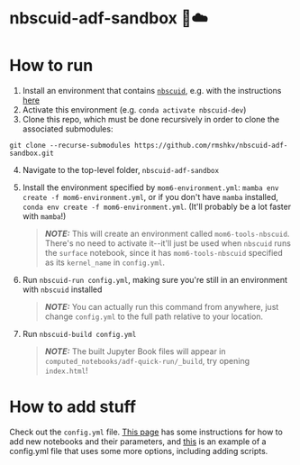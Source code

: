 # nbscuid-adf-sandbox 🦑☁️
# How to run

1. Install an environment that contains [`nbscuid`](https://github.com/rmshkv/nbscuid), e.g. with the instructions [here](https://nbscuid.readthedocs.io/en/latest/howtosetupdevelopment.html#how-to-set-up-an-nbscuid-development-environment)
2. Activate this environment (e.g. `conda activate nbscuid-dev`)
3. Clone this repo, which must be done recursively in order to clone the associated submodules:

`git clone --recurse-submodules https://github.com/rmshkv/nbscuid-adf-sandbox.git`

4. Navigate to the top-level folder, `nbscuid-adf-sandbox`
5. Install the environment specified by `mom6-environment.yml`: `mamba env create -f mom6-environment.yml`, or if you don't have `mamba` installed, `conda env create -f mom6-environment.yml`. (It'll probably be a lot faster with `mamba`!)

    > **_NOTE:_**  This will create an environment called `mom6-tools-nbscuid`. There's no need to activate it--it'll just be used when `nbscuid` runs the `surface` notebook, since it has `mom6-tools-nbscuid` specified as its `kernel_name` in `config.yml`.

6. Run `nbscuid-run config.yml`, making sure you're still in an environment with `nbscuid` installed

    > **_NOTE:_**  You can actually run this command from anywhere, just change `config.yml` to the full path relative to your location.
7. Run `nbscuid-build config.yml`

   > **_NOTE:_**  The built Jupyter Book files will appear in `computed_notebooks/adf-quick-run/_build`, try opening `index.html`!

# How to add stuff
Check out the `config.yml` file. [This page](https://nbscuid.readthedocs.io/en/latest/addingnotebookstocollection.html) has some instructions for how to add new notebooks and their parameters, and [this](https://github.com/rmshkv/nbscuid-examples/blob/main/testing-simplifying-features/config.yml) is an example of a config.yml file that uses some more options, including adding scripts.

